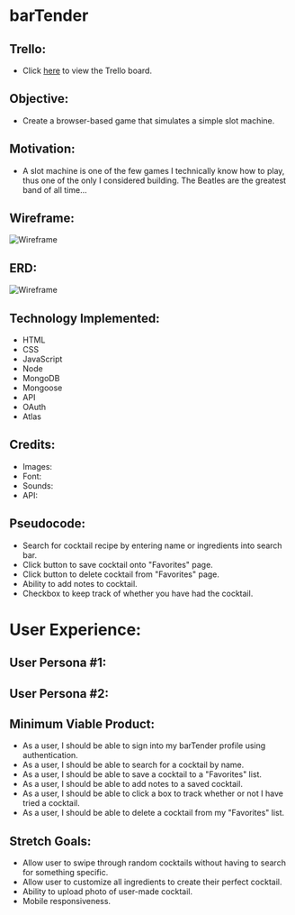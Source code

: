 # barTender

## Trello:

* Click [here](https://trello.com/b/C98h8T0U/bartender-project-2) to view the Trello board.

## Objective:

* Create a browser-based game that simulates a simple slot machine.

## Motivation: 

* A slot machine is one of the few games I technically know how to play, thus one of the only I considered building. The Beatles are the greatest band of all time... 

## Wireframe:

![Wireframe]()

## ERD:

![Wireframe](https://i.imgur.com/MkEGy9b.png)

## Technology Implemented:

* HTML
* CSS
* JavaScript
* Node
* MongoDB
* Mongoose
* API
* OAuth
* Atlas

## Credits: 

* Images: 
* Font: 
* Sounds: 
* API: 

## Pseudocode:

* Search for cocktail recipe by entering name or ingredients into search bar.
* Click button to save cocktail onto "Favorites" page.
* Click button to delete cocktail from "Favorites" page.
* Ability to add notes to cocktail.
* Checkbox to keep track of whether you have had the cocktail.

# User Experience:

## User Persona #1:

## User Persona #2:

## Minimum Viable Product:

* As a user, I should be able to sign into my barTender profile using authentication. 
* As a user, I should be able to search for a cocktail by name.
* As a user, I should be able to save a cocktail to a "Favorites" list.
* As a user, I should be able to add notes to a saved cocktail.
* As a user, I should be able to click a box to track whether or not I have tried a cocktail.
* As a user, I should be able to delete a cocktail from my "Favorites" list. 

## Stretch Goals:

* Allow user to swipe through random cocktails without having to search for something specific.
* Allow user to customize all ingredients to create their perfect cocktail.
* Ability to upload photo of user-made cocktail.
* Mobile responsiveness. 
